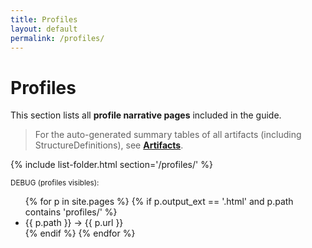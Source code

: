 ```yaml
---
title: Profiles
layout: default
permalink: /profiles/
---
```


# Profiles

This section lists all **profile narrative pages** included in the guide.

> For the auto-generated summary tables of all artifacts (including StructureDefinitions), see **[Artifacts](artifacts.html)**.

{% include list-folder.html section='/profiles/' %}

<p><small>DEBUG (profiles visibles):</small></p>
<ul>
{% for p in site.pages %}
  {% if p.output_ext == '.html' and p.path contains 'profiles/' %}
    <li>{{ p.path }} → {{ p.url }}</li>
  {% endif %}
{% endfor %}
</ul>

